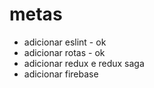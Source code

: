# metas

- adicionar eslint - ok
- adicionar rotas - ok
- adicionar redux e redux saga
- adicionar firebase
